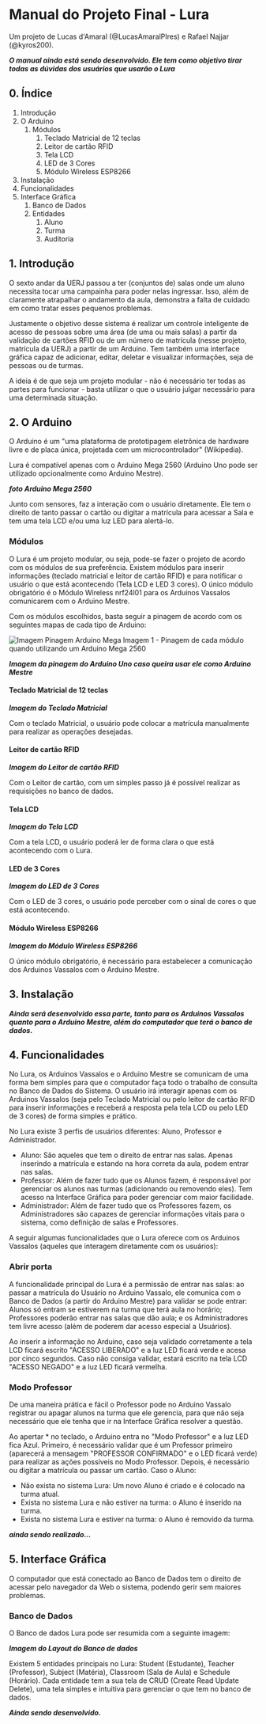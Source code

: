 # Manual do Projeto Final - Lura
Um projeto de Lucas d'Amaral (@LucasAmaralPIres) e Rafael Najjar (@kyros200).

__*O manual ainda está sendo desenvolvido. Ele tem como objetivo tirar todas as dúvidas dos usuários que usarão o Lura*__

## 0. Índice
1. Introdução
1. O Arduino
   1. Módulos
      1. Teclado Matricial de 12 teclas
      1. Leitor de cartão RFID
      1. Tela LCD
      1. LED de 3 Cores
      1. Módulo Wireless ESP8266
1. Instalação
1. Funcionalidades
1. Interface Gráfica
   1. Banco de Dados
   1. Entidades
      1. Aluno
      1. Turma
      1. Auditoria

## 1. Introdução
  O sexto andar da UERJ passou a ter (conjuntos de) salas onde um aluno necessita tocar uma campainha para poder nelas ingressar. Isso, além de claramente atrapalhar o andamento da aula, demonstra a falta de cuidado em como tratar esses pequenos problemas.  
  
  Justamente o objetivo desse sistema é realizar um controle inteligente de acesso de pessoas sobre uma área (de uma ou mais salas) a partir da validação de cartões RFID ou de um número de matrícula (nesse projeto, matrícula da UERJ) a partir de um Arduino. Tem também uma interface gráfica capaz de adicionar, editar, deletar e visualizar informações, seja de pessoas ou de turmas.
  
  A ideia é de que seja um projeto modular - não é necessário ter todas as partes para funcionar - basta utilizar o que o usuário julgar necessário para uma determinada situação.
  
## 2. O Arduino
  O Arduino é um "uma plataforma de prototipagem eletrônica de hardware livre e de placa única, projetada com um microcontrolador" (Wikipedia).  
  
  Lura é compatível apenas com o Arduino Mega 2560 (Arduino Uno pode ser utilizado opcionalmente como Arduino Mestre).
  
  __*foto Arduino Mega 2560*__
  
  Junto com sensores, faz a interação com o usuário diretamente. Ele tem o direito de tanto passar o cartão ou digitar a matrícula para acessar a Sala e tem uma tela LCD e/ou uma luz LED para alertá-lo.
  
### Módulos
O Lura é um projeto modular, ou seja, pode-se fazer o projeto de acordo com os módulos de sua preferência. Existem módulos para inserir informações (teclado matricial e leitor de cartão RFID) e para notificar o usuário o que está acontecendo (Tela LCD e LED 3 cores). O único módulo obrigatório é o Módulo Wireless nrf24l01 para os Arduinos Vassalos comunicarem com o Arduino Mestre.

Com os módulos escolhidos, basta seguir a pinagem de acordo com os seguintes mapas de cada tipo de Arduino:

![Imagem Pinagem Arduino Mega](https://github.com/LucasAmaralPIres/ProjetoFinalUERJ/blob/master/Vers%C3%A3o%201.0/Imagem%20da%20pinagem%20-%20MEGA.png)
Imagem 1 - Pinagem de cada módulo quando utilizando um Arduino Mega 2560

__*Imagem da pinagem do Arduino Uno caso queira usar ele como Arduino Mestre*__

#### Teclado Matricial de 12 teclas

   __*Imagem do Teclado Matricial*__
   
   Com o teclado Matricial, o usuário pode colocar a matrícula manualmente para realizar as operações desejadas.
   
#### Leitor de cartão RFID
   
   __*Imagem do Leitor de cartão RFID*__
   
   Com o Leitor de cartão, com um simples passo já é possível realizar as requisições no banco de dados.
   
#### Tela LCD

   __*Imagem do Tela LCD*__
   
   Com a tela LCD, o usuário poderá ler de forma clara o que está acontecendo com o Lura.
   
#### LED de 3 Cores

   __*Imagem do LED de 3 Cores*__
   
   Com o LED de 3 cores, o usuário pode perceber com o sinal de cores o que está acontecendo.
   
#### Módulo Wireless ESP8266

   __*Imagem do Módulo Wireless ESP8266*__
   
   O único módulo obrigatório, é necessário para estabelecer a comunicação dos Arduinos Vassalos com o Arduino Mestre.
   
## 3. Instalação

  __*Ainda será desenvolvido essa parte, tanto para os Arduinos Vassalos quanto para o Arduino Mestre, além do computador que terá o banco de dados.*__

## 4. Funcionalidades
  
  No Lura, os Arduinos Vassalos e o Arduino Mestre se comunicam de uma forma bem simples para que o computador faça todo o trabalho de consulta no Banco de Dados do Sistema. O usuário irá interagir apenas com os Arduinos Vassalos (seja pelo Teclado Matricial ou pelo leitor de cartão RFID para inserir informações e receberá a resposta pela tela LCD ou pelo LED de 3 cores) de forma simples e prático.
  
  No Lura existe 3 perfis de usuários diferentes: Aluno, Professor e Administrador.
  * Aluno: São aqueles que tem o direito de entrar nas salas. Apenas inserindo a matrícula e estando na hora correta da aula, podem entrar nas salas.
  * Professor: Além de fazer tudo que os Alunos fazem, é responsável por gerenciar os alunos nas turmas (adicionando ou removendo eles). Tem acesso na Interface Gráfica para poder gerenciar com maior facilidade.
  * Administrador: Além de fazer tudo que os Professores fazem, os Administradores são capazes de gerenciar informações vitais para o sistema, como definição de salas e Professores.
  
  A seguir algumas funcionalidades que o Lura oferece com os Arduinos Vassalos (aqueles que interagem diretamente com os usuários):
  
  ### Abrir porta
  A funcionalidade principal do Lura é a permissão de entrar nas salas: ao passar a matrícula do Usuário no Arduino Vassalo, ele comunica com o Banco de Dados (a partir do Arduino Mestre) para validar se pode entrar: Alunos só entram se estiverem na turma que terá aula no horário; Professores poderão entrar nas salas que dão aula; e os Administradores tem livre acesso (além de poderem dar acesso especial a Usuários).
  
  Ao inserir a informação no Arduino, caso seja validado corretamente a tela LCD ficará escrito "ACESSO LIBERADO" e a luz LED ficará verde e acesa por cinco segundos. Caso não consiga validar, estará escrito na tela LCD "ACESSO NEGADO" e a luz LED ficará vermelha. 
  
  ### Modo Professor
  De uma maneira prática e fácil o Professor pode no Arduino Vassalo registrar ou apagar alunos na turma que ele gerencia, para que não seja necessário que ele tenha que ir na Interface Gráfica resolver a questão.
  
  Ao apertar * no teclado, o Arduino entra no "Modo Professor" e a luz LED fica Azul. Primeiro, é necessário validar que é um Professor primeiro (aparecerá a mensagem "PROFESSOR CONFIRMADO" e o LED ficará verde) para realizar as ações possíveis no Modo Professor. Depois, é necessário ou digitar a matrícula ou passar um cartão. Caso o Aluno:
  * Não exista no sistema Lura: Um novo Aluno é criado e é colocado na turma atual.
  * Exista no sistema Lura e não estiver na turma: o Aluno é inserido na turma.
  * Exista no sistema Lura e estiver na turma: o Aluno é removido da turma.
  
  __*ainda sendo realizado...*__
  
## 5. Interface Gráfica
  O computador que está conectado ao Banco de Dados tem o direito de acessar pelo navegador da Web o sistema, podendo gerir sem maiores problemas.
  ### Banco de Dados
  O Banco de dados Lura pode ser resumida com a seguinte imagem:
  
  __*Imagem do Layout do Banco de dados*__
  
  Existem 5 entidades principais no Lura: Student (Estudante), Teacher (Professor), Subject (Matéria), Classroom (Sala de Aula) e Schedule (Horário). Cada entidade tem a sua tela de CRUD (Create Read Update Delete), uma tela simples e intuitiva para gerenciar o que tem no banco de dados.
  
__*Ainda sendo desenvolvido.*__
